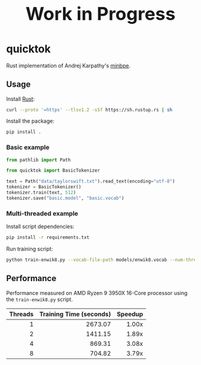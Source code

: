 <p align="center" style="font-size: 48px; font-weight: bold;">Work in Progress</p>

# quicktok

Rust implementation of Andrej Karpathy's [minbpe](https://github.com/karpathy/minbpe).

## Usage

Install [Rust](https://www.rust-lang.org/):

```bash
curl --proto '=https' --tlsv1.2 -sSf https://sh.rustup.rs | sh
```

Install the package:

```bash
pip install .
```

### Basic example

```python
from pathlib import Path

from quicktok import BasicTokenizer

text = Path("data/taylorswift.txt").read_text(encoding="utf-8")
tokenizer = BasicTokenizer()
tokenizer.train(text, 512)
tokenizer.save("basic.model", "basic.vocab")
```

### Multi-threaded example

Install script dependencies:

```bash
pip install -r requirements.txt
```

Run training script:

```bash
python train-enwik8.py --vocab-file-path models/enwik8.vocab --num-threads 8
```

## Performance

Performance measured on AMD Ryzen 9 3950X 16-Core processor using the `train-enwik8.py` script.

| Threads | Training Time (seconds) | Speedup |
| ------: | ----------------------: | ------: |
|       1 |                 2673.07 |   1.00x |
|       2 |                 1411.15 |   1.89x |
|       4 |                  869.31 |   3.08x |
|       8 |                  704.82 |   3.79x |
